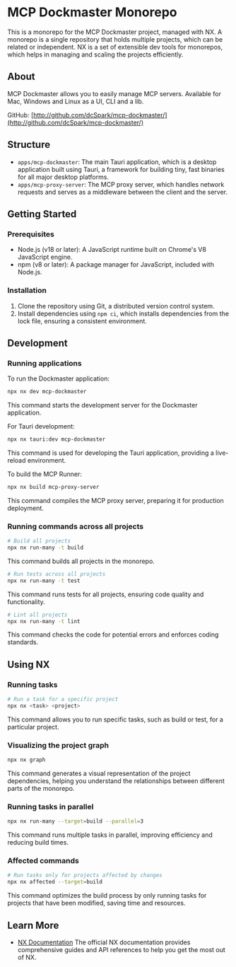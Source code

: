 # MCP Dockmaster Monorepo

This is a monorepo for the MCP Dockmaster project, managed with NX. A monorepo is a single repository that holds multiple projects, which can be related or independent. NX is a set of extensible dev tools for monorepos, which helps in managing and scaling the projects efficiently.

## About

MCP Dockmaster allows you to easily manage MCP servers. Available for Mac, Windows and Linux as a UI, CLI and a lib.

GitHub: [http://github.com/dcSpark/mcp-dockmaster/](http://github.com/dcSpark/mcp-dockmaster/)

## Structure

- `apps/mcp-dockmaster`: The main Tauri application, which is a desktop application built using Tauri, a framework for building tiny, fast binaries for all major desktop platforms.
- `apps/mcp-proxy-server`: The MCP proxy server, which handles network requests and serves as a middleware between the client and the server.

## Getting Started

### Prerequisites

- Node.js (v18 or later): A JavaScript runtime built on Chrome's V8 JavaScript engine.
- npm (v8 or later): A package manager for JavaScript, included with Node.js.

### Installation

1. Clone the repository using Git, a distributed version control system.
2. Install dependencies using `npm ci`, which installs dependencies from the lock file, ensuring a consistent environment.

## Development

### Running applications

To run the Dockmaster application:

```bash
npx nx dev mcp-dockmaster
```
This command starts the development server for the Dockmaster application.

For Tauri development:

```bash
npx nx tauri:dev mcp-dockmaster
```
This command is used for developing the Tauri application, providing a live-reload environment.

To build the MCP Runner:

```bash
npx nx build mcp-proxy-server
```
This command compiles the MCP proxy server, preparing it for production deployment.

### Running commands across all projects

```bash
# Build all projects
npx nx run-many -t build
```
This command builds all projects in the monorepo.

```bash
# Run tests across all projects
npx nx run-many -t test
```
This command runs tests for all projects, ensuring code quality and functionality.

```bash
# Lint all projects
npx nx run-many -t lint
```
This command checks the code for potential errors and enforces coding standards.

## Using NX

### Running tasks

```bash
# Run a task for a specific project
npx nx <task> <project>
```
This command allows you to run specific tasks, such as build or test, for a particular project.

### Visualizing the project graph

```bash
npx nx graph
```
This command generates a visual representation of the project dependencies, helping you understand the relationships between different parts of the monorepo.

### Running tasks in parallel

```bash
npx nx run-many --target=build --parallel=3
```
This command runs multiple tasks in parallel, improving efficiency and reducing build times.

### Affected commands

```bash
# Run tasks only for projects affected by changes
npx nx affected --target=build
```
This command optimizes the build process by only running tasks for projects that have been modified, saving time and resources.

## Learn More

- [NX Documentation](https://nx.dev) 
The official NX documentation provides comprehensive guides and API references to help you get the most out of NX.  